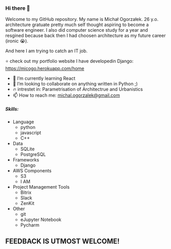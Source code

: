 ### Hi there 👋


Welcome to my GitHub repository. My name is Michał Ogorzałek. 26 y.o. architecture gratuate pretty much self thought aspiring to become a software engineer. 
I also did computer science study for a year and resgined because back then I had choosen architecture as my future career (ironic :sob:). 

And here I am trying to catch an IT job.

:star:  check out my portfolio website I have developedin Django: https://micogo.herokuapp.com/home


- 🌱 I’m currently learning React 
- 👯 I’m looking to collaborate on anything written in Python ;) 
- :fire: intrestet in: Parametrisation of Architectrue and Urbanistics 
- 📫 How to reach me: michal.ogorzalek@gmail.com 


##### Skills:
* Language
  * python
  * javascript 
  * C++ 
* Data 
  * SQLite 
  * PostgreSQL
* Frameworks
  * Django 
* AWS Components
  * S3 
  * I AM
* Project Management Tools
  * Bitrix
  * Slack
  * ZenKit  
* Other
  * git
  * eJupyter Notebook
  * Pycharm



## FEEDBACK IS UTMOST WELCOME! 
<!--
**Himhith/Himhith** is a ✨ _special_ ✨ repository because its `README.md` (this file) appears on your GitHub profile.

Here are some ideas to get you started:

- 🔭 I’m currently working on ...
- 🌱 I’m currently learning ...
- 👯 I’m looking to collaborate on ...
- 🤔 I’m looking for help with ...
- 💬 Ask me about ...
- 📫 How to reach me: ...
- 😄 Pronouns: ...
- ⚡ Fun fact: ...
-->
